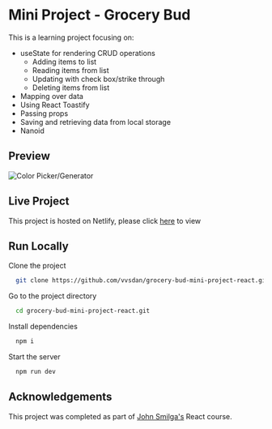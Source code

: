 
# Mini Project - Grocery Bud

This is a learning project focusing on: 
- useState for rendering CRUD operations
    - Adding items to list
    - Reading items from list 
    - Updating with check box/strike through 
    - Deleting items from list 
- Mapping over data
- Using React Toastify
- Passing props
- Saving and retrieving data from local storage 
- Nanoid 


## Preview

![Color Picker/Generator](https://dj-project-previews.s3.amazonaws.com/mini-projects-react/grocery-bud.png)
## Live Project

This project is hosted on Netlify, please click [here](https://courageous-lollipop-d99b65.netlify.app/) to view
## Run Locally

Clone the project

```bash
  git clone https://github.com/vvsdan/grocery-bud-mini-project-react.git
```

Go to the project directory

```bash
  cd grocery-bud-mini-project-react.git
```

Install dependencies

```bash
  npm i
```

Start the server

```bash
  npm run dev
```

## Acknowledgements

This project was completed as part of [John Smilga's](https://github.com/john-smilga) React course. 
